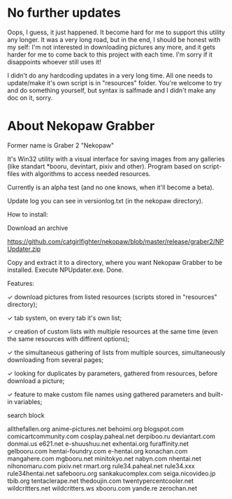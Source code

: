 # No further updates
Oops, I guess, it just happened. It become hard for me to support this utility any longer. It was a very long road, but in the end, I should be honest with my self: I'm not interested in downloading pictures any more, and it gets harder for me to come back to this project with each time. I'm sorry if it disappoints whoever still uses it!

I didn't do any hardcoding updates in a very long time. All one needs to update/make it's own script is in "resources" folder. You're welcome to try and do something yourself, but syntax is salfmade and I didn't make any doc on it, sorry.

# About Nekopaw Grabber

Former name is Graber 2 "Nekopaw"

It's Win32 utility with a visual interface for saving images from any galleries (like standart *booru, devintart, pixiv and other). Program based on script-files with algorithms to access needed resources.

Currently is an alpha test (and no one knows, when it'll become a beta).

Update log you can see in versionlog.txt (in the nekopaw directory).

How to install:

Download an archive

https://github.com/catgirlfighter/nekopaw/blob/master/release/graber2/NPUpdater.zip

Copy and extract it to a directory, where you want Nekopaw Grabber to be installed. Execute NPUpdater.exe. Done.

Features:

✓ download pictures from listed resources (scripts stored in "resources" directory);

✓ tab system, on every tab it's own list;

✓ creation of custom lists with multiple resources at the same time (even the same resources with diffirent options);

✓ the simultaneous gathering of lists from multiple sources, simultaneously downloading from several pages;

✓ looking for duplicates by parameters, gathered from resources, before download a picture;

✓ feature to make custom file names using gathered parameters and built-in variables;

search block

allthefallen.org anime-pictures.net behoimi.org blogspot.com comicartcommunity.com cosplay.paheal.net derpiboo.ru deviantart.com donmai.us e621.net e-shuushuu.net exhentai.org furaffinity.net gelbooru.com hentai-foundry.com e-hentai.org konachan.com mangahere.com mgbooru.net minitokyo.net nabyn.com nhentai.net nihonomaru.com pixiv.net rmart.org rule34.paheal.net rule34.xxx rule34hentai.net safebooru.org sankakucomplex.com seiga.nicovideo.jp tbib.org tentaclerape.net thedoujin.com twentypercentcooler.net wildcritters.net wildcritters.ws xbooru.com yande.re zerochan.net 
